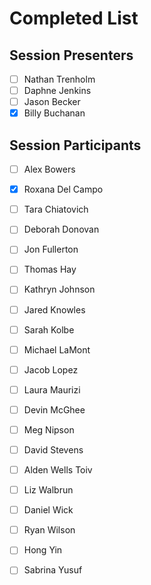 # Completed List

## Session Presenters
- [ ] Nathan Trenholm
- [ ] Daphne Jenkins
- [ ] Jason Becker
- [x] Billy Buchanan

## Session Participants
- [ ]	Alex Bowers
- [x]	Roxana Del Campo
- [ ]	Tara Chiatovich
- [ ]	Deborah Donovan
- [ ]	Jon Fullerton
- [ ]	Thomas Hay
- [ ]	Kathryn Johnson
- [ ]	Jared Knowles
- [ ]	Sarah Kolbe
- [ ]	Michael LaMont
- [ ]	Jacob Lopez
- [ ]	Laura Maurizi
- [ ]	Devin McGhee
- [ ]	Meg Nipson
- [ ]	David Stevens
- [ ]	Alden Wells Toiv
- [ ]	Liz Walbrun
- [ ]	Daniel Wick
- [ ]	Ryan Wilson
- [ ]	Hong Yin
- [ ]	Sabrina Yusuf


